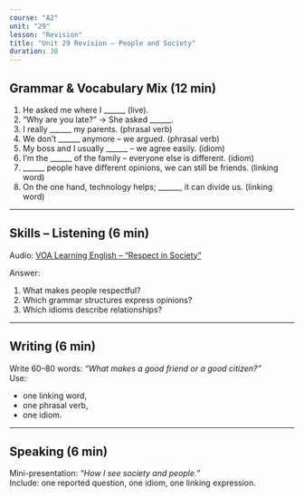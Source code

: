 ```yaml
---
course: "A2"
unit: "29"
lesson: "Revision"
title: "Unit 29 Revision – People and Society"
duration: 30
---
```


## Grammar & Vocabulary Mix (12 min)
1. He asked me where I ______ (live).  
2. “Why are you late?” → She asked ______.  
3. I really ______ my parents. (phrasal verb)  
4. We don’t ______ anymore – we argued. (phrasal verb)  
5. My boss and I usually ______ – we agree easily. (idiom)  
6. I’m the ______ of the family – everyone else is different. (idiom)  
7. ______ people have different opinions, we can still be friends. (linking word)  
8. On the one hand, technology helps; ______, it can divide us. (linking word)  

-------
## Skills – Listening (6 min)
Audio: [VOA Learning English – “Respect in Society”](https://learningenglish.voanews.com/)  

Answer:  
1. What makes people respectful?  
2. Which grammar structures express opinions?  
3. Which idioms describe relationships?  

-------
## Writing (6 min)
Write 60–80 words: *“What makes a good friend or a good citizen?”*  
Use:  
- one linking word,  
- one phrasal verb,  
- one idiom.  

-------
## Speaking (6 min)
Mini-presentation: *“How I see society and people.”*  
Include: one reported question, one idiom, one linking expression.
